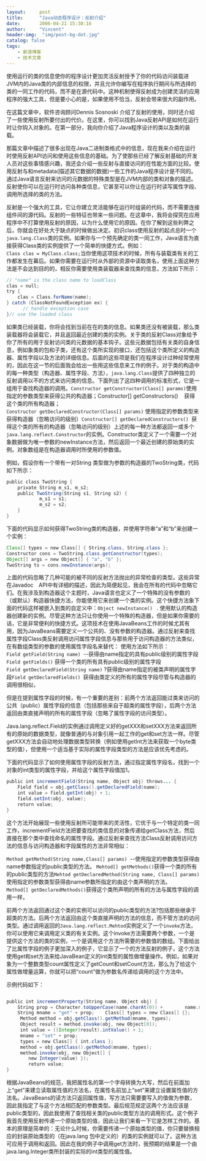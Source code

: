 ```yaml
---
layout:     post
title:      "Java动态程序设计：反射介绍"
date:       2006-04-21 15:30:16
author:     "Vincent"
header-img:  "img/post-bg-dot.jpg"
catalog: false
tags:
    - 新浪博客
    - 技术文章
---
```



使用运行的类的信息使你的程序设计更加灵活反射授予了你的代码访问装载进JVM内的Java类的内部信息的权限，并且允许你编写在程序执行期间与所选择的类的一同工作的代码，而不是在源代码中。这种机制使得反射成为创建灵活的应用程序的强大工具，但是要小心的是，如果使用不恰当，反射会带来很大的副作用。

在这篇文章中，软件咨询顾问Dennis Sosnoski 介绍了反射的使用，同时还介绍了一些使用反射所要付出的代价。在这里，你可以找到Java反射API是如何在运行时让你钩入对象的。在第一部分，我向你介绍了Java程序设计的类以及类的装载。

那篇文章中描述了很多出现在Java二进制类格式中的信息，现在我来介绍在运行时使用反射API访问和使用这些信息的基础。为了使那些已经了解反射基础的开发人员对这些事情感兴趣，我还会介绍一些反射与直接访问的在性能方面的比较。使用反射与和metadata(描述其它数据的数据)一些工作的Java程序设计是不同的。通过Java语言反射来访问的元数据的特殊类型是在JVM内部的类和对象的描述。反射使你可以在运行时访问各种类信息，它甚至可以你让在运行时读写属性字段、调用所选择的类的方法。

反射是一个强大的工具，它让你建立灵活能够在运行时组装的代码，而不需要连接组件间的源代码。反射的一些特征也带来一些问题。在这章中，我将会探究在应用程序中不打算使用反射的原因，以为什么使用它的原因。在你了解到这些利弊之后，你就会在好处大于缺点的时候做出决定。初识class使用反射的起点总时一个```java.lang.Class```类的实例。如果你与一个预先确定的类一同工作，Java语言为直接获得Class类的实例提供了一个简单的快捷方式。例如：```Class clas = MyClass.class;```当你使用这项技术的时候，所有与装载类有关的工作都发生在幕后。如果你需要在运行时从外部的资源中读取类名，使用上面这种方法是不会达到目的的，相反你需要使用类装载器来查找类的信息，方法如下所示：

```java
// "name" is the class name to loadClass 
clas = null;
try {  
    clas = Class.forName(name);
} catch (ClassNotFoundException ex) {
      // handle exception case
}// use the loaded class

```

如果类已经装载，你将会找到当前在在的类的信息。如果类还没有被装载，那么类装载器将会装载它，并且返回最近创建的类的实例。关于类的反射Class对象给予你了所有的用于反射访问类的元数据的基本钩子。这些元数据包括有关类的自身信息，例如象类的包和子类，还有这个类所实现的接口，还包括这个类所定义的构造器、属性字段以及方法的详细信息。后面的这些项是我们在程序设计过种经常使用的，因此在这一节的后面我会给出一些用这些信息来工作的例子。对于类的构造中的每一种类型（构造器、属性字段、方法），```java.lang.Class```提供了四种独立的反射调用以不的方式来访问类的信息。下面列出了这四种调用的标准形式，它是一组用于查找构造器的调用。```Constructor getConstructor(Class[] params)```使用指定的参数类型来获得公共的构造器；Constructor[] getConstructors()    获得这个类的所有构造器；```Constructor getDeclaredConstructor(Class[] params)``` 使用指定的参数类型来获得构造器（忽略访问的级别）```Constructor[] getDeclaredConstructors()```  获得这个类的所有的构造器（忽略访问的级别）上述的每一种方法都返回一或多个```java.lang.reflect.Constructor```的实例。Constructor类定义了一个需要一个对象数据做为唯一参数的newInstance方法，然后返回一个最近创建的原始类的实例。对象数组是在构造器调用时所使用的参数值。

例如，假设你有一个带有一对String 类型做为参数的构造器的TwoString类，代码如下所示：

```java
public class TwoString {    
    private String m_s1, m_s2;    
    public TwoString(String s1, String s2) {
            m_s1 = s1;        
            m_s2 = s2;    
    }
}
```
下面的代码显示如何获得TwoString类的构造器，并使用字符串“a”和“b”来创建一个实例：

```java 
Class[] types = new Class[] { String.class, String.class };    
Constructor cons = TwoString.class.getConstructor(types);    
Object[] args = new Object[] { "a", "b" };    
TwoString ts = cons.newInstance(args);
```

上面的代码忽略了几种可能的被不同的反射方法抛出的异常检查的类型。这些异常在Javadoc　API中有详细的描述，因此为简便起见，我会在所有的代码中忽略它们。在我涉及到构造器这个主题时，Java语言也定义了一个特殊的没有参数的（或默认）构造器快捷方法，你能使用它来创建一个类的实例。这个快捷方法象下面的代码这样被嵌入到类的自定义中：```Object newInstance() ``` . 使用默认的构造器创建新的实例。尽管这种方法只让你使用一个特殊的构造器，但是如果你需要的话，它是非常便利的快捷方式。这项技术在使用JavaBeans工作的时候尤其有用，因为JavaBeans需要定义一个公共的、没有参数的构造器。通过反射来查找属性字段Class类反射调用访问属性字段信息与那些用于访问构造器的方法类似，在有数组类型的参数的使用属性字段名来替代：
使用方法如下所示：
```Field getField(String name)```  --获得由name指定的具有public级别的属性字段```Field getFields()``` 获得一个类的所有具有public级别的属性字段```Field getDeclaredField(String name)``` ?获得由name指定的被类声明的属性字段```Field getDeclaredFields() ```获得由类定义的所有的属性字段尽管与构造器的调用很相似，

但是在提到属性字段的时候，有一个重要的差别：前两个方法返回能过类来访问的公共（public）属性字段的信息（包括那些来自于超类的属性字段），后两个方法返回由类直接声明的所有的属性字段（忽略了属性字段的访问类型）。

Java.lang.reflect.Field的实例通过调用定义好的getXXX和setXXX方法来返回所有的原始的数据类型，就像普通的与对象引用一起工作的get和set方法一样。尽管getXXX方法会自动地处理数据类型转换（例如使用getInt方法来获取一个byte类型的值），但使用一个适当基于实际的属性字段类型的方法是应该优先考虑的。

下面的代码显示了如何使用属性字段的反射方法，通过指定属性字段名，找到一个对象的int类型的属性字段，并给这个属性字段值加1。

```java 
public int incrementField(String name, Object obj) throws... {    
    Field field = obj.getClass().getDeclaredField(name);    
    int value = field.getInt(obj) + 1;    
    field.setInt(obj, value);    
    return value;
}
```

这个方法开始展现一些使用反射所可能带来的灵活性，它优于与一个特定的类一同工作，incrementField方法把要查找的类信息的对象传递给getClass方法，然后直接在那个类中查找命名的属性字段。通过反射来查找方法Class反射调用访问方法的信息与访问构造器和字段属性的方法非常相似：    

```Method getMethod(String name,Class[] params)```  --使用指定的参数类型获得由name参数指定的public类型的方法。
```Mehtod[] getMethods()```获得一个类的所有的public类型的方法```Mehtod getDeclaredMethod(String name, Class[] params)```使用指定的参数类型获得由name参数所指定的由这个类声明的方法。
```Method[] getDeclaredMethods()```获得这个类所声明的所有的方法与属性字段的调用一样，

前两个方法返回通过这个类的实例可以访问的public类型的方法?包括那些继承于超类的方法。后两个方法返回由这个类直接声明的方法的信息，而不管方法的访问类型。通过调用返回的```Java.lang.reflect.Mehtod```实例定义了一个```invoke```方法，你可以使用它来调用定义类的有关实例。这个invoke方法需要两个参数，一个是提供这个方法的类的实例，一个是调用这个方法所需要的参数值的数组。下面给出了比属性字段的例子更加深入的例子，它显示了一个的方法反射的例子，这个方法使用get和set方法来给JavaBean定义的int类型的属性做增量操作。例如，如果对象为一个整数类型count属性定义了getCount和setCount方法，那么为了给这个属性做增量运算，你就可以把“count”做为参数名传递给调用的这个方法中。

示例代码如下：

```java

public int incrementProperty(String name, Object obj) {    
    String prop = Character.toUpperCase(name.charAt(0)) +        name.substring(1);    
    String mname = "get" + prop;    Class[] types = new Class[] {};   
     Method method = obj.getClass().getMethod(mname, types);    
     Object result = method.invoke(obj, new Object[0]);    
     int value = ((Integer)result).intValue() + 1;    
     mname = "set" + prop;    
     types = new Class[] { int.class }; 
     method = obj.getClass().getMethod(mname, types);    
     method.invoke(obj, new Object[] { 
        new Integer(value) });    
        return value;
}
```

根据JavaBeans的规范，我把属性名的第一个字母转换为大写，然后在前面加上“get”来建立读取属性值的方法名，在属性名前加上“set”来建立设置属性值的方法名。JavaBeans的读方法只返回属性值，写方法只需要要写入的值做为参数，因此我指定了与这个方法相匹配的参数类型。最后规范规定这两个方法应该是public类型的，因此我使用了查找相关类的public类型方法的调用形式。这个例子我首先使用反射传递一个原始类型的值，因此让我们来看一下它是怎样工作的。基本的原理是简单的：无论什么时候，你需要传递一个原始类型的值，你只要替换相应的封装原始类型的（在java.lang 包中定义的）的类的实例就可以了。这种方法可应用于调用和返回。因此在我的例子中调用get方法时，我预期的结果是一个由java.lang.Integer类所封装的实际的int类型的属性值。



